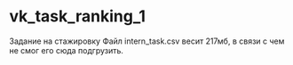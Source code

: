 # vk_task_ranking_1
Задание на стажировку
Файл intern_task.csv весит 217мб, в связи с чем не смог его сюда подгрузить.
